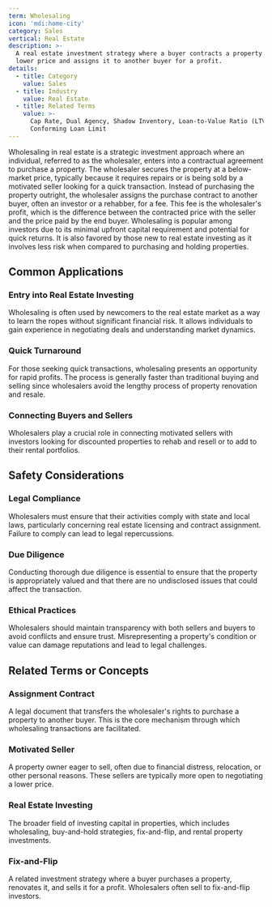 ```yaml
---
term: Wholesaling
icon: 'mdi:home-city'
category: Sales
vertical: Real Estate
description: >-
  A real estate investment strategy where a buyer contracts a property at a
  lower price and assigns it to another buyer for a profit.
details:
  - title: Category
    value: Sales
  - title: Industry
    value: Real Estate
  - title: Related Terms
    value: >-
      Cap Rate, Dual Agency, Shadow Inventory, Loan-to-Value Ratio (LTV),
      Conforming Loan Limit
---
```

Wholesaling in real estate is a strategic investment approach where an individual, referred to as the wholesaler, enters into a contractual agreement to purchase a property. The wholesaler secures the property at a below-market price, typically because it requires repairs or is being sold by a motivated seller looking for a quick transaction. Instead of purchasing the property outright, the wholesaler assigns the purchase contract to another buyer, often an investor or a rehabber, for a fee. This fee is the wholesaler's profit, which is the difference between the contracted price with the seller and the price paid by the end buyer. Wholesaling is popular among investors due to its minimal upfront capital requirement and potential for quick returns. It is also favored by those new to real estate investing as it involves less risk when compared to purchasing and holding properties.

## Common Applications

### Entry into Real Estate Investing
Wholesaling is often used by newcomers to the real estate market as a way to learn the ropes without significant financial risk. It allows individuals to gain experience in negotiating deals and understanding market dynamics.

### Quick Turnaround
For those seeking quick transactions, wholesaling presents an opportunity for rapid profits. The process is generally faster than traditional buying and selling since wholesalers avoid the lengthy process of property renovation and resale.

### Connecting Buyers and Sellers
Wholesalers play a crucial role in connecting motivated sellers with investors looking for discounted properties to rehab and resell or to add to their rental portfolios.

## Safety Considerations

### Legal Compliance
Wholesalers must ensure that their activities comply with state and local laws, particularly concerning real estate licensing and contract assignment. Failure to comply can lead to legal repercussions.

### Due Diligence
Conducting thorough due diligence is essential to ensure that the property is appropriately valued and that there are no undisclosed issues that could affect the transaction.

### Ethical Practices
Wholesalers should maintain transparency with both sellers and buyers to avoid conflicts and ensure trust. Misrepresenting a property's condition or value can damage reputations and lead to legal challenges.

## Related Terms or Concepts

### Assignment Contract
A legal document that transfers the wholesaler's rights to purchase a property to another buyer. This is the core mechanism through which wholesaling transactions are facilitated.

### Motivated Seller
A property owner eager to sell, often due to financial distress, relocation, or other personal reasons. These sellers are typically more open to negotiating a lower price.

### Real Estate Investing
The broader field of investing capital in properties, which includes wholesaling, buy-and-hold strategies, fix-and-flip, and rental property investments.

### Fix-and-Flip
A related investment strategy where a buyer purchases a property, renovates it, and sells it for a profit. Wholesalers often sell to fix-and-flip investors.
